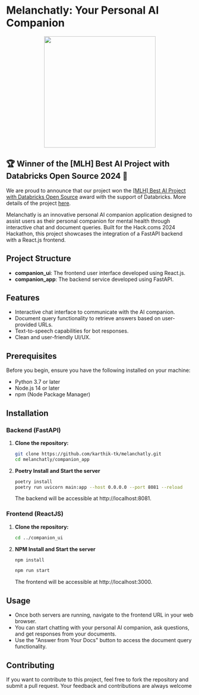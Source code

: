 # Melanchatly: Your Personal AI Companion

<p align="center">
    <img src="https://d112y698adiu2z.cloudfront.net/photos/production/achievement_photos/000/930/137/datas/fe7da55a06691d0a0fa2fb2f32d9d352_large_bronze.png" width="300" height="300" />
</p>

## 🏆 Winner of the [MLH] Best AI Project with Databricks Open Source 2024 🎉

We are proud to announce that our project won the [[MLH] Best AI Project with Databricks Open Source](https://hack-coms-24.devpost.com/) award with the support of Databricks. More details of the project [here](https://devpost.com/software/melanchatly-home-away-from-home).

Melanchatly is an innovative personal AI companion application designed to assist users as their personal companion for mental health through interactive chat and document queries. Built for the Hack.coms 2024 Hackathon, this project showcases the integration of a FastAPI backend with a React.js frontend.

## Project Structure

- **companion_ui**: The frontend user interface developed using React.js.
- **companion_app**: The backend service developed using FastAPI.

## Features

- Interactive chat interface to communicate with the AI companion.
- Document query functionality to retrieve answers based on user-provided URLs.
- Text-to-speech capabilities for bot responses.
- Clean and user-friendly UI/UX.

## Prerequisites

Before you begin, ensure you have the following installed on your machine:

- Python 3.7 or later
- Node.js 14 or later
- npm (Node Package Manager)

## Installation

### Backend (FastAPI)

1. **Clone the repository:**

   ```bash
   git clone https://github.com/karthik-tk/melanchatly.git
   cd melanchatly/companion_app
   ```

2. **Poetry Install and Start the server**

   ```bash
   poetry install
   poetry run uvicorn main:app --host 0.0.0.0 --port 8081 --reload
   ```

   The backend will be accessible at http://localhost:8081.

### Frontend (ReactJS)

1. **Clone the repository:**

   ```bash
   cd ../companion_ui
   ```

2. **NPM Install and Start the server**

   ```bash
   npm install

   npm run start
   ```

   The frontend will be accessible at http://localhost:3000.

## Usage

- Once both servers are running, navigate to the frontend URL in your web browser.
- You can start chatting with your personal AI companion, ask questions, and get responses from your documents.
- Use the "Answer from Your Docs" button to access the document query functionality.

## Contributing

If you want to contribute to this project, feel free to fork the repository and submit a pull request. Your feedback and contributions are always welcome
